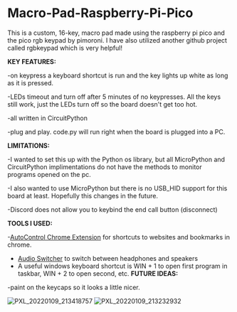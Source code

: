 # Macro-Pad-Raspberry-Pi-Pico
This is a custom, 16-key, macro pad made using the raspberry pi pico and the pico rgb keypad by pimoroni. I have also utilized another github project called rgbkeypad which is very helpful!



**KEY FEATURES:**

  -on keypress a keyboard shortcut is run and the key lights up white as long as it is pressed.
  
  -LEDs timeout and turn off after 5 minutes of no keypresses. All the keys still work, just the LEDs turn off so the board doesn't get too hot.
  
  -all written in CircuitPython
  
  -plug and play. code.py will run right when the board is plugged into a PC.



**LIMITATIONS:**
 
  -I wanted to set this up with the Python os library, but all MicroPython and CircuitPython implimentations do not have the methods to monitor programs opened on the pc.
  
  -I also wanted to use MicroPython but there is no USB_HID support for this board at least. Hopefully this changes in the future.
  
  -Discord does not allow you to keybind the end call button (disconnect)



**TOOLS I USED:**

  -[AutoControl Chrome Extension](https://chrome.google.com/webstore/detail/autocontrol-custom-shortc/lkaihdpfpifdlgoapbfocpmekbokmcfd/related) for shortcuts to websites and   bookmarks in chrome.
  - [Audio Switcher](https://audioswit.ch/er#download) to switch between headphones and speakers
  - A useful windows keyboard shortcut is WIN + 1 to open first program in taskbar, WIN + 2 to open second, etc.
**FUTURE IDEAS:**
 
 -paint on the keycaps so it looks a little nicer.
 
![PXL_20220109_213418757](https://user-images.githubusercontent.com/65916505/148702096-f43b39e2-853b-4fdf-8876-185e69089982.jpg)
![PXL_20220109_213232932](https://user-images.githubusercontent.com/65916505/148702098-172b3502-cf49-4fca-931b-7a1f85e40a20.jpg)
